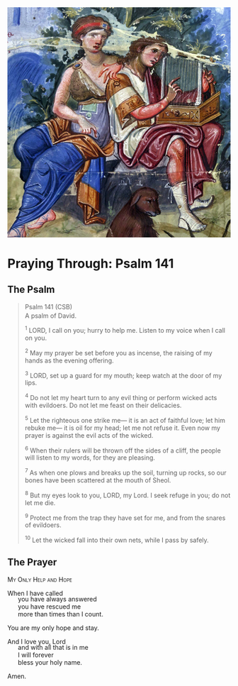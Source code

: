 <img class="intro-right" src="../images/art-paris-psalter.jpg">

<style>
  li {list-style-type: none;}
  p + ul {
    margin-top: -18px;
}
</style>

# Praying Through: Psalm 141

## The Psalm

>Psalm 141 (CSB)  
><sup></sup> A psalm of David. 
>
><sup>1</sup> LORD, I call on you; hurry to help me. Listen to my voice when I call on you. 
>
><sup>2</sup> May my prayer be set before you as incense, the raising of my hands as the evening offering. 
>
><sup>3</sup> LORD, set up a guard for my mouth; keep watch at the door of my lips. 
>
><sup>4</sup> Do not let my heart turn to any evil thing or perform wicked acts with evildoers. Do not let me feast on their delicacies. 
>
><sup>5</sup> Let the righteous one strike me— it is an act of faithful love; let him rebuke me— it is oil for my head; let me not refuse it. Even now my prayer is against the evil acts of the wicked. 
>
><sup>6</sup> When their rulers will be thrown off the sides of a cliff, the people will listen to my words, for they are pleasing. 
>
><sup>7</sup> As when one plows and breaks up the soil, turning up rocks, so our bones have been scattered at the mouth of Sheol. 
>
><sup>8</sup> But my eyes look to you, LORD, my Lord. I seek refuge in you; do not let me die. 
>
><sup>9</sup> Protect me from the trap they have set for me, and from the snares of evildoers. 
>
><sup>10</sup> Let the wicked fall into their own nets, while I pass by safely.

## The Prayer

<div style="font-variant: small-caps;">
My Only Help and Hope
</div>

When I have called
* you have always answered
* you have rescued me 
* more than times than I count.

You are my only hope and stay.

And I love you, Lord
* and with all that is in me
* I will forever
* bless your holy name.

Amen.
